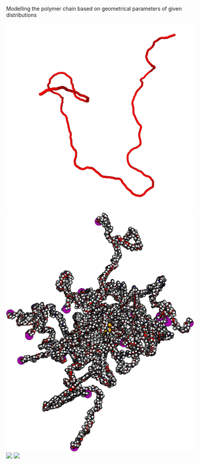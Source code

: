 Modelling the polymer chain based on geometrical parameters of given distributions    

<img src='.\worm_like_micelle\backbone_2000_8_0.25.png'>
<img src='.\PNIPAM\PNIPAM.png'>
<img src='.\worm_like_micelle\figures\chain\chain.gif'>
<img src='.\worm_like_micelle\figures\ring\ring.gif'>

